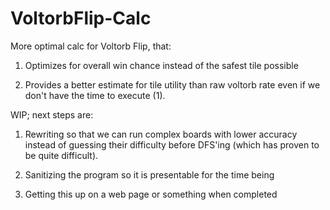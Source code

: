# VoltorbFlip-Calc

More optimal calc for Voltorb Flip, that:

1.  Optimizes for overall win chance instead of the safest tile possible

2.  Provides a better estimate for tile utility than raw voltorb rate even if we don't have the time to execute (1).

WIP; next steps are:

1.  Rewriting so that we can run complex boards with lower accuracy instead of guessing their difficulty before DFS'ing (which has proven to be quite difficult).

2.  Sanitizing the program so it is presentable for the time being

3. Getting this up on a web page or something when completed

